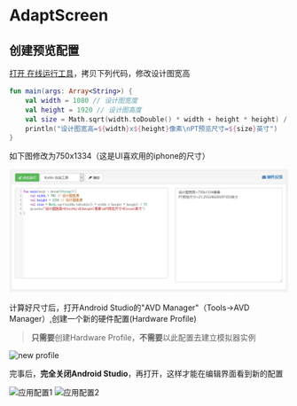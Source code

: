 # AdaptScreen

## 创建预览配置

[打开 在线运行工具](https://c.runoob.com/compile/2960)，拷贝下列代码，修改设计图宽高

```kotlin
fun main(args: Array<String>) {
    val width = 1080 // 设计图宽度
    val height = 1920 // 设计图高度
    val size = Math.sqrt(width.toDouble() * width + height * height) / 72
    println("设计图宽高=${width}x${height}像素\nPT预览尺寸=${size}英寸")
}
```

如下图修改为750x1334（这是UI喜欢用的iphone的尺寸）

![750x1334](https://raw.githubusercontent.com/licheedev/AdaptScreen/master/imgs/run_kotlin.png)

计算好尺寸后，打开Android Studio的"AVD Manager"（Tools->AVD Manager）,创建一个新的硬件配置(Hardware Profile)
> **只需要**创建Hardware Profile，**不需要**以此配置去建立模拟器实例

![new profile](https://raw.githubusercontent.com/licheedev/AdaptScreen/master/imgs/new_preview_profile.png)

完事后，**完全关闭Android Studio**，再打开，这样才能在编辑界面看到新的配置

![应用配置1](https://raw.githubusercontent.com/licheedev/AdaptScreen/master/imgs/select_profile1.png)
![应用配置2](https://raw.githubusercontent.com/licheedev/AdaptScreen/master/imgs/select_profile2.png)

